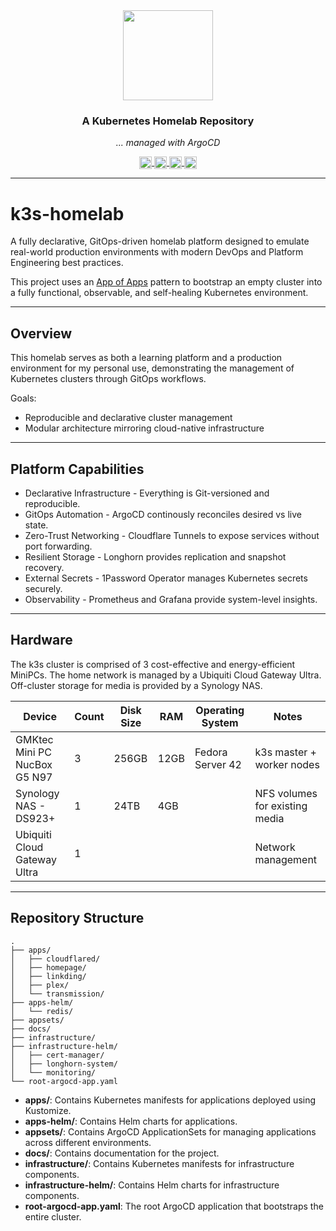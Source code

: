 <div align="center">

<img src="https://cdn.jsdelivr.net/gh/selfhst/icons/svg/kubernetes-light.svg" align="center" width="144px" height="144px"/>

<!-- markdownlint-disable no-trailing-punctuation -->

### A Kubernetes Homelab Repository

_... managed with ArgoCD_ 

</div>

<div align="center">
    <a href="https://argo-cd.readthedocs.io/en/stable/" target="_blank">
        <img src="https://cdn.jsdelivr.net/gh/selfhst/icons/svg/argo-cd.svg" align="center" width="20px" height="20px"/>
    </a>
    <a href="https://k3s.io/" target="_blank">
        <img src="https://cdn.jsdelivr.net/gh/selfhst/icons/svg/rancher-k3s.svg" align="center" width="20px" height="20px"/>
    </a>
    <a href="https://longhorn.io/" target="_blank">
        <img src="https://cdn.jsdelivr.net/gh/selfhst/icons/svg/rancher-longhorn.svg" align="center" width="20px" height="20px"/>
    </a>
    <a href="https://1password.com/developer" target="_blank">
        <img src="https://cdn.jsdelivr.net/gh/selfhst/icons/svg/1password.svg" align="center" width="20px" height="20px"/>
    </a>
</div>

---

# k3s-homelab

A fully declarative, GitOps-driven homelab platform designed to emulate real-world production environments with modern DevOps and Platform Engineering best practices.

This project uses an [App of Apps](https://medium.com/containers-101/how-to-structure-your-argo-cd-repositories-using-application-sets-1150e75d05b3) pattern to bootstrap an empty cluster into a fully functional, observable, and self-healing Kubernetes environment.

---

## Overview

This homelab serves as both a learning platform and a production environment for my personal use, demonstrating the management of Kubernetes clusters through GitOps workflows.

Goals:

- Reproducible and declarative cluster management
- Modular architecture mirroring cloud-native infrastructure

---

## Platform Capabilities

- Declarative Infrastructure - Everything is Git-versioned and reproducible.
- GitOps Automation - ArgoCD continously reconciles desired vs live state.
- Zero-Trust Networking - Cloudflare Tunnels to expose services without port forwarding.
- Resilient Storage - Longhorn provides replication and snapshot recovery.
- External Secrets - 1Password Operator manages Kubernetes secrets securely.
- Observability - Prometheus and Grafana provide system-level insights.

---

## Hardware

The k3s cluster is comprised of 3 cost-effective and energy-efficient MiniPCs. The home network is managed by a Ubiquiti Cloud Gateway Ultra. Off-cluster storage for media is provided by a Synology NAS.

| Device                       | Count | Disk Size | RAM  | Operating System   | Notes                          |
| ---------------------------- | ----- | --------- | ---- | ------------------ | ------------------------------ |
| GMKtec Mini PC NucBox G5 N97 | 3     | 256GB     | 12GB | Fedora Server 42   | k3s master + worker nodes      |
| Synology NAS - DS923+        | 1     | 24TB      | 4GB  |                    | NFS volumes for existing media |
| Ubiquiti Cloud Gateway Ultra | 1     |           |      |                    | Network management             |

---

## Repository Structure

```
.
├── apps/
│   ├── cloudflared/
│   ├── homepage/
│   ├── linkding/
│   ├── plex/
│   └── transmission/
├── apps-helm/
│   └── redis/
├── appsets/
├── docs/
├── infrastructure/
├── infrastructure-helm/
│   ├── cert-manager/
│   ├── longhorn-system/
│   └── monitoring/
└── root-argocd-app.yaml
```

- **apps/**: Contains Kubernetes manifests for applications deployed using Kustomize.
- **apps-helm/**: Contains Helm charts for applications.
- **appsets/**: Contains ArgoCD ApplicationSets for managing applications across different environments.
- **docs/**: Contains documentation for the project.
- **infrastructure/**: Contains Kubernetes manifests for infrastructure components.
- **infrastructure-helm/**: Contains Helm charts for infrastructure components.
- **root-argocd-app.yaml**: The root ArgoCD application that bootstraps the entire cluster.